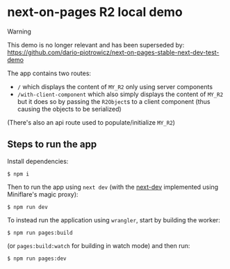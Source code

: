 # next-on-pages R2 local demo

> [!WARNING]
> This demo is no longer relevant and has been superseded by:<br>
> https://github.com/dario-piotrowicz/next-on-pages-stable-next-dev-test-demo

The app contains two routes:
 - `/` which displays the content of `MY_R2` only using server components
 - `/with-client-component` which also simply displays the content of `MY_R2` but it does so by passing the `R2Object`s to a client component (thus causing the objects to be serialized)

(There's also an api route used to populate/initialize `MY_R2`)

## Steps to run the app

Install dependencies:
```
$ npm i
```

Then to run the app using `next dev` (with the [next-dev](https://github.com/cloudflare/next-on-pages/pull/486) implemented using Miniflare's magic proxy):
```
$ npm run dev
```

To instead run the application using `wrangler`, start by building the worker:
```
$ npm run pages:build
```
(or `pages:build:watch` for building in watch mode)
and then run:
```
$ npm run pages:dev
```
